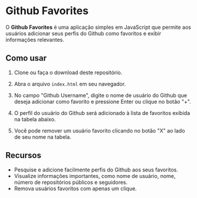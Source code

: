 # Github Favorites

O **Github Favorites** é uma aplicação simples em JavaScript que permite aos usuários adicionar seus perfis do Github como favoritos e exibir informações relevantes.

## Como usar

1. Clone ou faça o download deste repositório.

2. Abra o arquivo `index.html` em seu navegador.

3. No campo "Github Username", digite o nome de usuário do Github que deseja adicionar como favorito e pressione Enter ou clique no botão "+".

4. O perfil do usuário do Github será adicionado à lista de favoritos exibida na tabela abaixo.

5. Você pode remover um usuário favorito clicando no botão "X" ao lado de seu nome na tabela.

## Recursos

- Pesquise e adicione facilmente perfis do Github aos seus favoritos.
- Visualize informações importantes, como nome de usuário, nome, número de repositórios públicos e seguidores.
- Remova usuários favoritos com apenas um clique.
